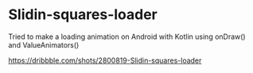# Slidin-squares-loader
Tried to make a loading animation on Android with Kotlin using onDraw() and ValueAnimators()

https://dribbble.com/shots/2800819-Slidin-squares-loader
